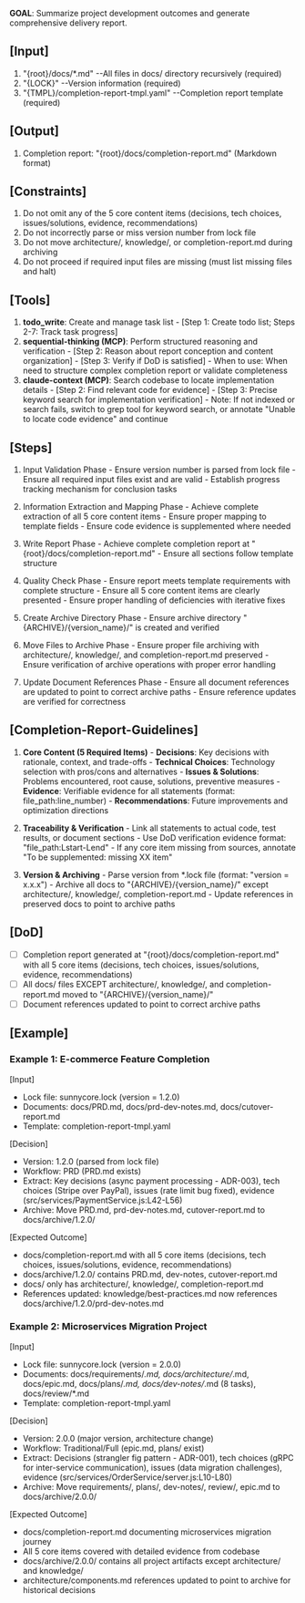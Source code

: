 **GOAL**: Summarize project development outcomes and generate comprehensive delivery report.

## [Input]
  1. "{root}/docs/*.md" --All files in docs/ directory recursively (required)
  2. "{LOCK}" --Version information (required)
  3. "{TMPL}/completion-report-tmpl.yaml" --Completion report template (required)

## [Output]
  1. Completion report: "{root}/docs/completion-report.md" (Markdown format)

## [Constraints]
  1. Do not omit any of the 5 core content items (decisions, tech choices, issues/solutions, evidence, recommendations)
  2. Do not incorrectly parse or miss version number from lock file
  3. Do not move architecture/, knowledge/, or completion-report.md during archiving
  4. Do not proceed if required input files are missing (must list missing files and halt)

## [Tools]
  1. **todo_write**: Create and manage task list
    - [Step 1: Create todo list; Steps 2-7: Track task progress]
  2. **sequential-thinking (MCP)**: Perform structured reasoning and verification
    - [Step 2: Reason about report conception and content organization]
    - [Step 3: Verify if DoD is satisfied]
    - When to use: When need to structure complex completion report or validate completeness
  3. **claude-context (MCP)**: Search codebase to locate implementation details
    - [Step 2: Find relevant code for evidence]
    - [Step 3: Precise keyword search for implementation verification]
    - Note: If not indexed or search fails, switch to grep tool for keyword search, or annotate "Unable to locate code evidence" and continue

## [Steps]
  1. Input Validation Phase
    - Ensure version number is parsed from lock file
    - Ensure all required input files exist and are valid
    - Establish progress tracking mechanism for conclusion tasks

  2. Information Extraction and Mapping Phase
    - Achieve complete extraction of all 5 core content items
    - Ensure proper mapping to template fields
    - Ensure code evidence is supplemented where needed

  3. Write Report Phase
    - Achieve complete completion report at "{root}/docs/completion-report.md"
    - Ensure all sections follow template structure

  4. Quality Check Phase
    - Ensure report meets template requirements with complete structure
    - Ensure all 5 core content items are clearly presented
    - Ensure proper handling of deficiencies with iterative fixes

  5. Create Archive Directory Phase
    - Ensure archive directory "{ARCHIVE}/{version_name}/" is created and verified

  6. Move Files to Archive Phase
    - Ensure proper file archiving with architecture/, knowledge/, and completion-report.md preserved
    - Ensure verification of archive operations with proper error handling

  7. Update Document References Phase
    - Ensure all document references are updated to point to correct archive paths
    - Ensure reference updates are verified for correctness

## [Completion-Report-Guidelines]
  1. **Core Content (5 Required Items)**
    - **Decisions**: Key decisions with rationale, context, and trade-offs
    - **Technical Choices**: Technology selection with pros/cons and alternatives
    - **Issues & Solutions**: Problems encountered, root cause, solutions, preventive measures
    - **Evidence**: Verifiable evidence for all statements (format: file_path:line_number)
    - **Recommendations**: Future improvements and optimization directions
  
  2. **Traceability & Verification**
    - Link all statements to actual code, test results, or document sections
    - Use DoD verification evidence format: "file_path:Lstart-Lend"
    - If any core item missing from sources, annotate "To be supplemented: missing XX item"
  
  3. **Version & Archiving**
    - Parse version from *.lock file (format: "version = x.x.x")
    - Archive all docs to "{ARCHIVE}/{version_name}/" except architecture/, knowledge/, completion-report.md
    - Update references in preserved docs to point to archive paths

## [DoD]
  - [ ] Completion report generated at "{root}/docs/completion-report.md" with all 5 core items (decisions, tech choices, issues/solutions, evidence, recommendations)
  - [ ] All docs/ files EXCEPT architecture/, knowledge/, and completion-report.md moved to "{ARCHIVE}/{version_name}/"
  - [ ] Document references updated to point to correct archive paths

## [Example]

### Example 1: E-commerce Feature Completion
[Input]
- Lock file: sunnycore.lock (version = 1.2.0)
- Documents: docs/PRD.md, docs/prd-dev-notes.md, docs/cutover-report.md
- Template: completion-report-tmpl.yaml

[Decision]
- Version: 1.2.0 (parsed from lock file)
- Workflow: PRD (PRD.md exists)
- Extract: Key decisions (async payment processing - ADR-003), tech choices (Stripe over PayPal), issues (rate limit bug fixed), evidence (src/services/PaymentService.js:L42-L56)
- Archive: Move PRD.md, prd-dev-notes.md, cutover-report.md to docs/archive/1.2.0/

[Expected Outcome]
- docs/completion-report.md with all 5 core items (decisions, tech choices, issues/solutions, evidence, recommendations)
- docs/archive/1.2.0/ contains PRD.md, dev-notes, cutover-report.md
- docs/ only has architecture/, knowledge/, completion-report.md
- References updated: knowledge/best-practices.md now references docs/archive/1.2.0/prd-dev-notes.md

### Example 2: Microservices Migration Project
[Input]
- Lock file: sunnycore.lock (version = 2.0.0)
- Documents: docs/requirements/*.md, docs/architecture/*.md, docs/epic.md, docs/plans/*.md, docs/dev-notes/*.md (8 tasks), docs/review/*.md
- Template: completion-report-tmpl.yaml

[Decision]
- Version: 2.0.0 (major version, architecture change)
- Workflow: Traditional/Full (epic.md, plans/ exist)
- Extract: Decisions (strangler fig pattern - ADR-001), tech choices (gRPC for inter-service communication), issues (data migration challenges), evidence (src/services/OrderService/server.js:L10-L80)
- Archive: Move requirements/, plans/, dev-notes/, review/, epic.md to docs/archive/2.0.0/

[Expected Outcome]
- docs/completion-report.md documenting microservices migration journey
- All 5 core items covered with detailed evidence from codebase
- docs/archive/2.0.0/ contains all project artifacts except architecture/ and knowledge/
- architecture/components.md references updated to point to archive for historical decisions
